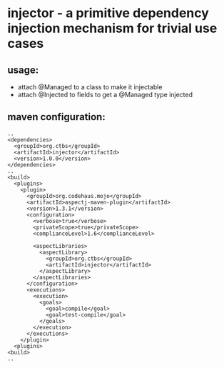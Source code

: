 injector - a primitive dependency injection mechanism for trivial use cases
===========================================================================

usage:
------
* attach @Managed to a class to make it injectable
* attach @Injected to fields to get a @Managed type injected


maven configuration:
--------------------
    ..
    <dependencies>
      <groupId>org.ctbs</groupId>
      <artifactId>injector</artifactId>
      <version>1.0.0</version>
    </dependencies>
    ..
    <build>
      <plugins>
        <plugin> 
          <groupId>org.codehaus.mojo</groupId>  
          <artifactId>aspectj-maven-plugin</artifactId>  
          <version>1.3.1</version> 
          <configuration>
            <verbose>true</verbose>
            <privateScope>true</privateScope>
            <complianceLevel>1.6</complianceLevel>

            <aspectLibraries>
              <aspectLibrary>
                <groupId>org.ctbs</groupId>
                <artifactId>injector</artifactId>
              </aspectLibrary>
            </aspectLibraries>
          </configuration>
          <executions>
            <execution>
              <goals>
                <goal>compile</goal>
                <goal>test-compile</goal>
              </goals>
            </execution>
          </executions>
        </plugin> 
      <plugins>
    <build>
    ..


